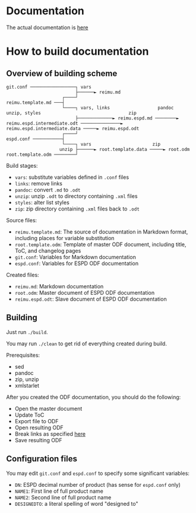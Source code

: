 # Documentation

The actual documentation is [here](reimu.md)

# How to build documentation

## Overview of building scheme

```
git.conf ─────────────────┐ vars
                          ├──────► reimu.md
                     ┌────┘
reimu.template.md ───┤
                     └────┐ vars, links                  pandoc                                unzip, styles                                 zip
                          ├─────────────► reimu.espd.md ────────► reimu.espd.intermediate.odt ───────────────► reimu.espd.intermediate.data ─────► reimu.espd.odt
                     ┌────┘
espd.conf ───────────┤
                     └────┐ vars                       zip
                    unzip ├──────► root.template.data ─────► root.odm
root.template.odm ────────┘

```

Build stages:
* `vars`: substitute variables defined in `.conf` files
* `links`: remove links
* `pandoc`: convert `.md` to `.odt`
* `unzip`: unzip `.odt` to directory containing `.xml` files
* `styles`: alter list styles
* `zip`: zip directory containing `.xml` files back to `.odt`

Source files:
* `reimu.template.md`: The source of documentation in Markdown format, including places for variable substitution
* `root.template.odm`: Template of master ODF document, including title, ToC, and changelog pages
* `git.conf`: Variables for Markdown documentation
* `espd.conf`: Variables for ESPD ODF documentation

Created files:
* `reimu.md`: Markdown documentation
* `root.odm`: Master document of ESPD ODF documentation
* `reimu.espd.odt`: Slave document of ESPD ODF documentation

## Building

Just run `./build`.

You may run `./clean` to get rid of everything created during build.

Prerequisites:
* sed
* pandoc
* zip, unzip
* xmlstarlet

After you created the ODF documentation, you should do the following:
* Open the master document
* Update ToC
* Export file to ODF
* Open resulting ODF
* Break links as specified [here](https://wiki.openoffice.org/wiki/Documentation/OOo3_User_Guides/Writer_Guide/Creating_one_file_from_a_master_document)
* Save resulting ODF

## Configuration files

You may edit `git.conf` and `espd.conf` to specify some significant variables:
* `DN`: ESPD decimal number of product (has sense for `espd.conf` only)
* `NAME1`: First line of full product name
* `NAME2`: Second line of full product name
* `DESIGNEDTO`: a literal spelling of word "designed to"
